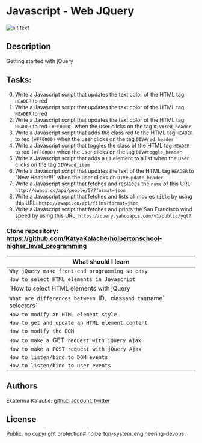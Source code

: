 # Javascript - Web JQuery
![alt text](https://s3.amazonaws.com/intranet-projects-files/holbertonschool-higher-level_programming+/305/4724718.jpg)
## Description

Getting started with jQuery

## Tasks:

0. Write a Javascript script that updates the text color of the HTML tag `HEADER` to red 
1. Write a Javascript script that updates the text color of the HTML tag `HEADER` to red 
2. Write a Javascript script that updates the text color of the HTML tag `HEADER` to red `(#FF0000)` when the user clicks on the tag `DIV#red_header`
3. Write a Javascript script that adds the class red to the HTML tag `HEADER` to red `(#FF0000)` when the user clicks on the tag `DIV#red_header`
4. Write a Javascript script that toggles the class of the HTML tag `HEADER` to red `(#FF0000)` when the user clicks on the tag `DIV#toggle_header`
5. Write a Javascript script that adds a `LI` element to a list when the user clicks on the tag `DIV#add_item`
6. Write a Javascript script that updates the text of the HTML tag `HEADER` to "New Header!!!" when the user clicks on `DIV#update_header`
7. Write a Javascript script that fetches and replaces the `name` of this URL: `http://swapi.co/api/people/5/?format=json`
8. Write a Javascript script that fetches and lists all movies `title` by using this URL: `http://swapi.co/api/films?format=json`
9. Write a Javascript script that fetches and prints the San Francisco wind speed by using this URL: `https://query.yahooapis.com/v1/public/yql?`




### __Clone repository:__ https://github.com/KatyaKalache/holbertonschool-higher_level_programming

|What should I learn  |
| ---------------- |
|    `Why jQuery make front-end programming so easy`   |
|    `How to select HTML elements in Javascript`    |
|    `How to select HTML elements with jQuery |
| `What are differences between `ID`, `class` and tag `name` selectors`` |
|    `How to modify an HTML element style` |
|    `How to get and update an HTML element content`   |
|    `How to modify the DOM`   |
|    `How to make a `GET` request with jQuery Ajax`    |
|     `How to make a POST request with jQuery Ajax` |
|   `How to listen/bind to DOM events` |
|  `How to listen/bind to user events` |

## Authors

Ekaterina Kalache: [github account](https://github.com/KatyaKalache), [twitter](https://twitter.com/KatyaKalache)

## License
Public, no copyright protection# holberton-system_engineering-devops
